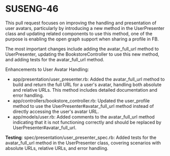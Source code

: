 SUSENG-46
=========

This pull request focuses on improving the handling and presentation of user avatars, particularly by introducing a new method in the UserPresenter class and updating related components to use this method, one of the purpose is enabling the open graph support when sharing a profile in FB.

The most important changes include adding the avatar_full_url method to UserPresenter, updating the BookstoreController to use this new method, and adding tests for the avatar_full_url method.

Enhancements to User Avatar Handling:

- app/presentation/user_presenter.rb: Added the avatar_full_url method to build and return the full URL for a user's avatar, handling both absolute and relative URLs. This method includes detailed documentation and error handling.
- app/controllers/bookstore_controller.rb: Updated the user_profile method to use the UserPresenter#avatar_full_url method instead of directly accessing the user's avatar URL.
- app/models/user.rb: Added comments to the avatar_full_url method indicating that it is not functioning correctly and should be replaced by UserPresenter#avatar_full_url.

**Testing**:
spec/presentation/user_presenter_spec.rb: Added tests for the avatar_full_url method in the UserPresenter class, covering scenarios with absolute URLs, relative URLs, and error handling.